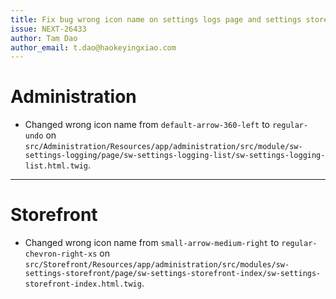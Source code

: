 ```yaml
---
title: Fix bug wrong icon name on settings logs page and settings storefront page
issue: NEXT-26433
author: Tam Dao
author_email: t.dao@haokeyingxiao.com
---
```

# Administration
* Changed wrong icon name from `default-arrow-360-left` to `regular-undo` on `src/Administration/Resources/app/administration/src/module/sw-settings-logging/page/sw-settings-logging-list/sw-settings-logging-list.html.twig`.
___
# Storefront
* Changed wrong icon name from `small-arrow-medium-right` to `regular-chevron-right-xs` on `src/Storefront/Resources/app/administration/src/modules/sw-settings-storefront/page/sw-settings-storefront-index/sw-settings-storefront-index.html.twig`.
